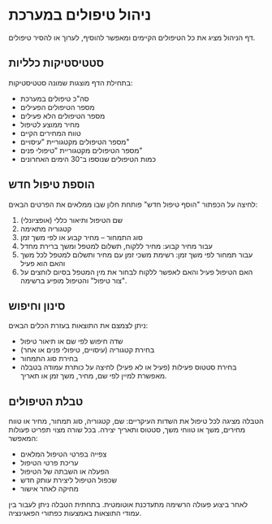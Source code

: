 # ניהול טיפולים במערכת

דף הניהול מציג את כל הטיפולים הקיימים ומאפשר להוסיף, לערוך או להסיר טיפולים.

## סטטיסטיקות כלליות
בתחילת הדף מוצגות שמונה סטטיסטיקות:
- סה"כ טיפולים במערכת
- מספר הטיפולים הפעילים
- מספר הטיפולים הלא פעילים
- מחיר ממוצע לטיפול
- טווח המחירים הקיים
- מספר הטיפולים מקטגוריית "עיסויים"
- מספר הטיפולים מקטגוריית "טיפולי פנים"
- כמות הטיפולים שנוספו ב־30 הימים האחרונים

## הוספת טיפול חדש
לחיצה על הכפתור "הוסף טיפול חדש" פותחת חלון שבו ממלאים את הפרטים הבאים:
1. שם הטיפול ותיאור כללי (אופציונלי)
2. קטגוריה מתאימה
3. סוג התמחור – מחיר קבוע או לפי משך זמן
4. עבור מחיר קבוע: מחיר ללקוח, תשלום למטפל ומשך ברירת מחדל
5. עבור תמחור לפי משך זמן: רשימת משכי זמן עם מחיר ותשלום למטפל לכל משך והאם הוא פעיל
6. האם הטיפול פעיל והאם לאפשר ללקוח לבחור את מין המטפל
בסיום לוחצים על "צור טיפול" והטיפול מופיע ברשימה.

## סינון וחיפוש
ניתן לצמצם את התוצאות בעזרת הכלים הבאים:
- שדה חיפוש לפי שם או תיאור טיפול
- בחירת קטגוריה (עיסויים, טיפולי פנים או אחר)
- בחירת סוג התמחור
- בחירת סטטוס פעילות (פעיל או לא פעיל)
לחיצה על כותרת עמודה בטבלה מאפשרת למיין לפי שם, מחיר, משך זמן או תאריך.

## טבלת הטיפולים
הטבלה מציגה לכל טיפול את השדות העיקריים: שם, קטגוריה, סוג תמחור, מחיר או טווח מחירים, משך או טווחי משך, סטטוס ותאריך יצירה. בכל שורה מצוי תפריט פעולות המאפשר:
- צפייה בפרטי הטיפול המלאים
- עריכת פרטי הטיפול
- הפעלה או השבתה של הטיפול
- שכפול הטיפול ליצירת עותק חדש
- מחיקה לאחר אישור

לאחר ביצוע פעולה הרשימה מתעדכנת אוטומטית. בתחתית הטבלה ניתן לעבור בין עמודי התוצאות באמצעות כפתורי הפאגינציה.
